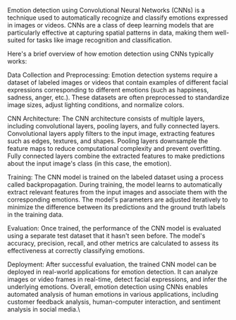 Emotion detection using Convolutional Neural Networks (CNNs) is a technique used to automatically recognize and classify emotions expressed in images or videos. CNNs are a class of deep learning models that are particularly effective at capturing spatial patterns in data, making them well-suited for tasks like image recognition and classification.

Here's a brief overview of how emotion detection using CNNs typically works:

Data Collection and Preprocessing: Emotion detection systems require a dataset of labeled images or videos that contain examples of different facial expressions corresponding to different emotions (such as happiness, sadness, anger, etc.). These datasets are often preprocessed to standardize image sizes, adjust lighting conditions, and normalize colors.

CNN Architecture: The CNN architecture consists of multiple layers, including convolutional layers, pooling layers, and fully connected layers. Convolutional layers apply filters to the input image, extracting features such as edges, textures, and shapes. Pooling layers downsample the feature maps to reduce computational complexity and prevent overfitting. Fully connected layers combine the extracted features to make predictions about the input image's class (in this case, the emotion).

Training: The CNN model is trained on the labeled dataset using a process called backpropagation. During training, the model learns to automatically extract relevant features from the input images and associate them with the corresponding emotions. The model's parameters are adjusted iteratively to minimize the difference between its predictions and the ground truth labels in the training data.

Evaluation: Once trained, the performance of the CNN model is evaluated using a separate test dataset that it hasn't seen before. The model's accuracy, precision, recall, and other metrics are calculated to assess its effectiveness at correctly classifying emotions.

Deployment: After successful evaluation, the trained CNN model can be deployed in real-world applications for emotion detection. It can analyze images or video frames in real-time, detect facial expressions, and infer the underlying emotions.
Overall, emotion detection using CNNs enables automated analysis of human emotions in various applications, including customer feedback analysis, human-computer interaction, and sentiment analysis in social media.\
 
